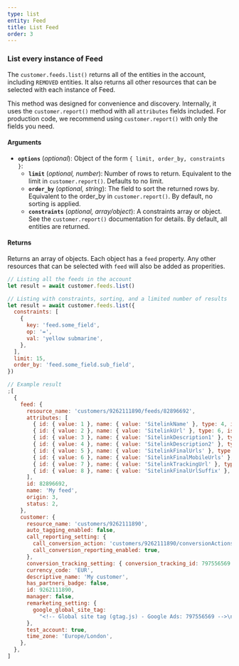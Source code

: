 ```yaml
---
type: list
entity: Feed
title: List Feed
order: 3
---
```


### List every instance of Feed

The `customer.feeds.list()` returns all of the entities in the account, including `REMOVED` entities. It also returns all other resources that can be selected with each instance of Feed.

This method was designed for convenience and discovery. Internally, it uses the `customer.report()` method with all `attributes` fields included. For production code, we recommend using `customer.report()` with only the fields you need.

#### Arguments

- **`options`** (_optional_): Object of the form `{ limit, order_by, constraints }`:
  - **`limit`** (_optional, number_): Number of rows to return. Equivalent to the limit in `customer.report()`. Defaults to no limit.
  - **`order_by`** (_optional, string_): The field to sort the returned rows by. Equivalent to the order_by in `customer.report()`. By default, no sorting is applied.
  - **`constraints`** (_optional, array/object_): A constraints array or object. See the `customer.report()` documentation for details. By default, all entities are returned.

#### Returns

Returns an array of objects.
Each object has a `feed` property. Any other resources that can be selected with `feed` will also be added as properities.

```javascript
// Listing all the feeds in the account
let result = await customer.feeds.list()

// Listing with constraints, sorting, and a limited number of results
let result = await customer.feeds.list({
  constraints: [
    {
      key: 'feed.some_field',
      op: '=',
      val: 'yellow submarine',
    },
  ],
  limit: 15,
  order_by: 'feed.some_field.sub_field',
})
```

```javascript
// Example result
;[
  {
    feed: {
      resource_name: 'customers/9262111890/feeds/82896692',
      attributes: [
        { id: { value: 1 }, name: { value: 'SitelinkName' }, type: 4, isPartOfKey: { value: false } },
        { id: { value: 2 }, name: { value: 'SitelinkUrl' }, type: 6, isPartOfKey: { value: false } },
        { id: { value: 3 }, name: { value: 'SitelinkDescription1' }, type: 4, isPartOfKey: { value: false } },
        { id: { value: 4 }, name: { value: 'SitelinkDescription2' }, type: 4, isPartOfKey: { value: false } },
        { id: { value: 5 }, name: { value: 'SitelinkFinalUrls' }, type: 12, isPartOfKey: { value: false } },
        { id: { value: 6 }, name: { value: 'SitelinkFinalMobileUrls' }, type: 12, isPartOfKey: { value: false } },
        { id: { value: 7 }, name: { value: 'SitelinkTrackingUrl' }, type: 6, isPartOfKey: { value: false } },
        { id: { value: 8 }, name: { value: 'SitelinkFinalUrlSuffix' }, type: 4, isPartOfKey: { value: false } },
      ],
      id: 82896692,
      name: 'My feed',
      origin: 3,
      status: 2,
    },
    customer: {
      resource_name: 'customers/9262111890',
      auto_tagging_enabled: false,
      call_reporting_setting: {
        call_conversion_action: 'customers/9262111890/conversionActions/179',
        call_conversion_reporting_enabled: true,
      },
      conversion_tracking_setting: { conversion_tracking_id: 797556569 },
      currency_code: 'EUR',
      descriptive_name: 'My customer',
      has_partners_badge: false,
      id: 9262111890,
      manager: false,
      remarketing_setting: {
        google_global_site_tag:
          "<!-- Global site tag (gtag.js) - Google Ads: 797556569 -->\n<script async src=\"https://www.googletagmanager.com/gtag/js?id=AW-797556569\"></script>\n<script>\n  window.dataLayer = window.dataLayer || [];\n  function gtag(){dataLayer.push(arguments);}\n  gtag('js', new Date());\n\n  gtag('config', 'AW-797556569');\n</script>\n",
      },
      test_account: true,
      time_zone: 'Europe/London',
    },
  },
]
```
